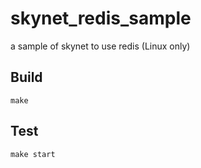 # skynet_redis_sample
a sample of skynet to use redis (Linux only)

## Build
```
make
```

## Test
```
make start
```

